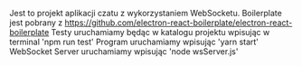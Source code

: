Jest to projekt aplikacji czatu z wykorzystaniem WebSocketu.
Boilerplate jest pobrany z https://github.com/electron-react-boilerplate/electron-react-boilerplate
Testy uruchamiamy będąc w katalogu projektu wpisując w terminal 'npm run test'
Program uruchamiamy wpisując 'yarn start'
WebSocket Server uruchamiamy wpisując 'node wsServer.js'
